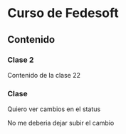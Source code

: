 # Curso de Fedesoft

## Contenido
### Clase 2   
  Contenido de la clase 22
### Clase 
Quiero ver cambios en el status

No me deberia dejar subir el cambio
